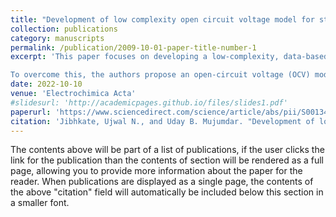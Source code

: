```yaml
---
title: "Development of low complexity open circuit voltage model for state of charge estimation with novel curve modification technique"
collection: publications
category: manuscripts
permalink: /publication/2009-10-01-paper-title-number-1
excerpt: 'This paper focuses on developing a low-complexity, data-based method for estimating the State of Charge (SOC) in lithium-ion batteries (LiB). The main challenge it addresses is the computational cost associated with SOC estimation, which limits the use of data-driven approaches on microcontrollers with low computational power.

To overcome this, the authors propose an open-circuit voltage (OCV) model based on a third-degree polynomial function with seven coefficients, offering a simple and efficient solution for SOC estimation. Additionally, they introduce a modification using a two-degree polynomial function that adjusts for the remaining useful life (RUL) to improve accuracy. The model is validated on experimental and standard datasets, achieving low error rates (below 0.01885 for the full SOC range and 0.01448 for partial ranges). This indicates that the model can provide reliable SOC estimations with minimal computational overhead.'
date: 2022-10-10
venue: 'Electrochimica Acta'
#slidesurl: 'http://academicpages.github.io/files/slides1.pdf'
paperurl: 'https://www.sciencedirect.com/science/article/abs/pii/S001346862201101X?via%3Dihub'
citation: 'Jibhkate, Ujwal N., and Uday B. Mujumdar. "Development of low complexity open circuit voltage model for state of charge estimation with novel curve modification technique." Electrochimica Acta 429 (2022): 140944'
---
```


The contents above will be part of a list of publications, if the user clicks the link for the publication than the contents of section will be rendered as a full page, allowing you to provide more information about the paper for the reader. When publications are displayed as a single page, the contents of the above "citation" field will automatically be included below this section in a smaller font.
